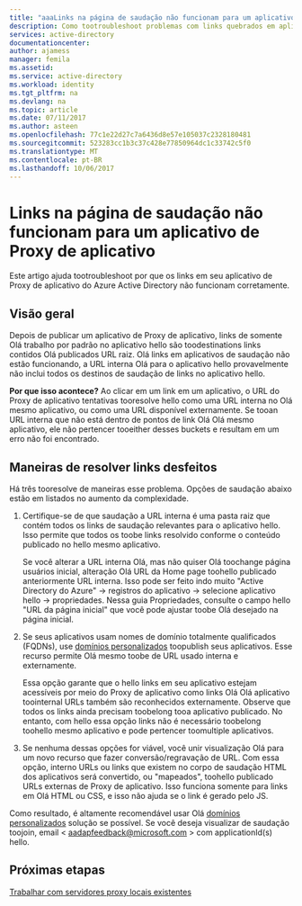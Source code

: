 ```yaml
---
title: "aaaLinks na página de saudação não funcionam para um aplicativo de Proxy de aplicativo | Microsoft Docs"
description: Como tootroubleshoot problemas com links quebrados em aplicativos de Proxy de aplicativo que foram integrados ao AD do Azure
services: active-directory
documentationcenter: 
author: ajamess
manager: femila
ms.assetid: 
ms.service: active-directory
ms.workload: identity
ms.tgt_pltfrm: na
ms.devlang: na
ms.topic: article
ms.date: 07/11/2017
ms.author: asteen
ms.openlocfilehash: 77c1e22d27c7a6436d8e57e105037c2328180481
ms.sourcegitcommit: 523283cc1b3c37c428e77850964dc1c33742c5f0
ms.translationtype: MT
ms.contentlocale: pt-BR
ms.lasthandoff: 10/06/2017
---
```

# <a name="links-on-hello-page-dont-work-for-an-application-proxy-application"></a>Links na página de saudação não funcionam para um aplicativo de Proxy de aplicativo

Este artigo ajuda tootroubleshoot por que os links em seu aplicativo de Proxy de aplicativo do Azure Active Directory não funcionam corretamente.

## <a name="overview"></a>Visão geral 
Depois de publicar um aplicativo de Proxy de aplicativo, links de somente Olá trabalho por padrão no aplicativo hello são toodestinations links contidos Olá publicados URL raiz. Olá links em aplicativos de saudação não estão funcionando, a URL interna Olá para o aplicativo hello provavelmente não inclui todos os destinos de saudação de links no aplicativo hello.

**Por que isso acontece?** Ao clicar em um link em um aplicativo, o URL do Proxy de aplicativo tentativas tooresolve hello como uma URL interna no Olá mesmo aplicativo, ou como uma URL disponível externamente. Se tooan URL interna que não está dentro de pontos de link Olá Olá mesmo aplicativo, ele não pertencer tooeither desses buckets e resultam em um erro não foi encontrado.

## <a name="ways-you-can-resolve-broken-links"></a>Maneiras de resolver links desfeitos

Há três tooresolve de maneiras esse problema. Opções de saudação abaixo estão em listados no aumento da complexidade.

1.  Certifique-se de que saudação a URL interna é uma pasta raiz que contém todos os links de saudação relevantes para o aplicativo hello. Isso permite que todos os toobe links resolvido conforme o conteúdo publicado no hello mesmo aplicativo.

    Se você alterar a URL interna Olá, mas não quiser Olá toochange página usuários inicial, alteração Olá URL da Home page toohello publicado anteriormente URL interna. Isso pode ser feito indo muito "Active Directory do Azure" -&gt; registros do aplicativo -&gt; selecione aplicativo hello -&gt; propriedades. Nessa guia Propriedades, consulte o campo hello "URL da página inicial" que você pode ajustar toobe Olá desejado na página inicial.

2.  Se seus aplicativos usam nomes de domínio totalmente qualificados (FQDNs), use [domínios personalizados](https://docs.microsoft.com/azure/active-directory/active-directory-application-proxy-custom-domains) toopublish seus aplicativos. Esse recurso permite Olá mesmo toobe de URL usado interna e externamente.

    Essa opção garante que o hello links em seu aplicativo estejam acessíveis por meio do Proxy de aplicativo como links Olá Olá aplicativo toointernal URLs também são reconhecidos externamente. Observe que todos os links ainda precisam toobelong tooa aplicativo publicado. No entanto, com hello essa opção links não é necessário toobelong toohello mesmo aplicativo e pode pertencer toomultiple aplicativos.

3.  Se nenhuma dessas opções for viável, você unir visualização Olá para um novo recurso que fazer conversão/regravação de URL. Com essa opção, interno URLs ou links que existem no corpo de saudação HTML dos aplicativos será convertido, ou "mapeados", toohello publicado URLs externas de Proxy de aplicativo. Isso funciona somente para links em Olá HTML ou CSS, e isso não ajuda se o link é gerado pelo JS. 

Como resultado, é altamente recomendável usar Olá [domínios personalizados](https://docs.microsoft.com/azure/active-directory/active-directory-application-proxy-custom-domains) solução se possível. Se você deseja visualizar de saudação toojoin, email < aadapfeedback@microsoft.com > com applicationId(s) hello.

## <a name="next-steps"></a>Próximas etapas
[Trabalhar com servidores proxy locais existentes](application-proxy-working-with-proxy-servers.md)

